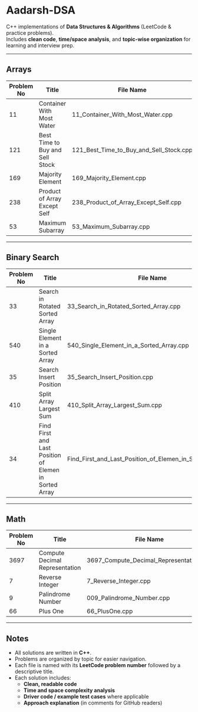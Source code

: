 # Aadarsh-DSA

C++ implementations of **Data Structures & Algorithms** (LeetCode & practice problems).  
Includes **clean code**, **time/space analysis**, and **topic-wise organization** for learning and interview prep.

---

## Arrays

| Problem No | Title                                | File Name                                      |
|------------|--------------------------------------|-----------------------------------------------|
| 11         | Container With Most Water            | 11_Container_With_Most_Water.cpp              |
| 121        | Best Time to Buy and Sell Stock      | 121_Best_Time_to_Buy_and_Sell_Stock.cpp       |
| 169        | Majority Element                     | 169_Majority_Element.cpp                      |
| 238        | Product of Array Except Self         | 238_Product_of_Array_Except_Self.cpp          |
| 53         | Maximum Subarray                     | 53_Maximum_Subarray.cpp                       |

---

## Binary Search

| Problem No | Title                              | File Name                                      |
|------------|------------------------------------|-----------------------------------------------|
| 33         | Search in Rotated Sorted Array     | 33_Search_in_Rotated_Sorted_Array.cpp         |
| 540        | Single Element in a Sorted Array   | 540_Single_Element_in_a_Sorted_Array.cpp      |
| 35         | Search Insert Position             | 35_Search_Insert_Position.cpp                 |
| 410        | Split Array Largest Sum            | 410_Split_Array_Largest_Sum.cpp               |
|34          |Find First and Last Position of Elemen in Sorted Array|Find_First_and_Last_Position_of_Elemen_in_Sorted_Array.cpp|
---

## Math

| Problem No | Title                               | File Name                                     |
|------------|-------------------------------------|-----------------------------------------------|
| 3697       | Compute Decimal Representation      | 3697_Compute_Decimal_Representation.cpp      |
| 7          | Reverse Integer                     | 7_Reverse_Integer.cpp                         |
| 9          | Palindrome Number                   | 009_Palindrome_Number.cpp                     |
| 66         | Plus One                            | 66_PlusOne.cpp                                |

---

## Notes

- All solutions are written in **C++**.  
- Problems are organized by topic for easier navigation.  
- Each file is named with its **LeetCode problem number** followed by a descriptive title.  
- Each solution includes:
  - **Clean, readable code**  
  - **Time and space complexity analysis**  
  - **Driver code / example test cases** where applicable  
  - **Approach explanation** (in comments for GitHub readers)  
